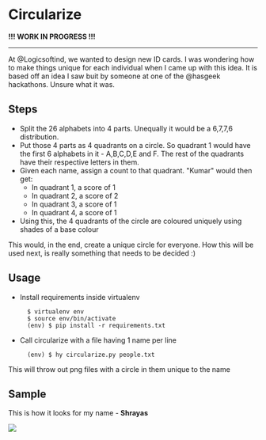 # Circularize

**!!! WORK IN PROGRESS !!!**

---

At @Logicsoftind, we wanted to design new ID cards. I was wondering how to make
things unique for each individual when I came up with this idea. It is based off
an idea I saw buit by someone at one of the @hasgeek hackathons. Unsure what it
was. 

## Steps
* Split the 26 alphabets into 4 parts. Unequally it would be a 6,7,7,6 
  distribution.
* Put those 4 parts as 4 quadrants on a circle. So quadrant 1 would have the 
  first 6 alphabets in it - A,B,C,D,E and F. The rest of the quadrants have their 
  respective letters in them.
* Given each name, assign a count to that quadrant. "Kumar" would then get:
    * In quadrant 1, a score of 1
    * In quadrant 2, a score of 2
    * In quadrant 3, a score of 1 
    * In quadrant 4, a score of 1
* Using this, the 4 quadrants of the circle are coloured uniquely using shades 
  of a base colour

This would, in the end, create a unique circle for everyone. How this will be 
used next, is really something that needs to be decided :) 

## Usage

* Install requirements inside virtualenv

        $ virtualenv env
        $ source env/bin/activate
        (env) $ pip install -r requirements.txt

* Call circularize with a file having 1 name per line

        (env) $ hy circularize.py people.txt 

This will throw out png files with a circle in them unique to the name

## Sample

This is how it looks for my name - **Shrayas**

![](http://i.imgur.com/MxsacHt.png)
